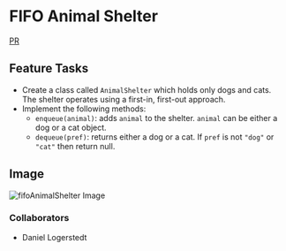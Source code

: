# FIFO Animal Shelter

[PR](https://github.com/alex-white-401-advanced-javascript/data-structures-and-algorithms/pull/7)

## Feature Tasks
* Create a class called `AnimalShelter` which holds only dogs and cats. The shelter operates using a first-in, first-out approach.
* Implement the following methods:
  * `enqueue(animal)`: adds `animal` to the shelter. `animal` can be either a dog or a cat object.
  * `dequeue(pref)`: returns either a dog or a cat. If `pref` is not `"dog"` or `"cat"` then return null.


## Image
![fifoAnimalShelter Image](../data-structures-and-algorithms/assets/fifoanimalshleter.JPG)

### Collaborators
* Daniel Logerstedt
